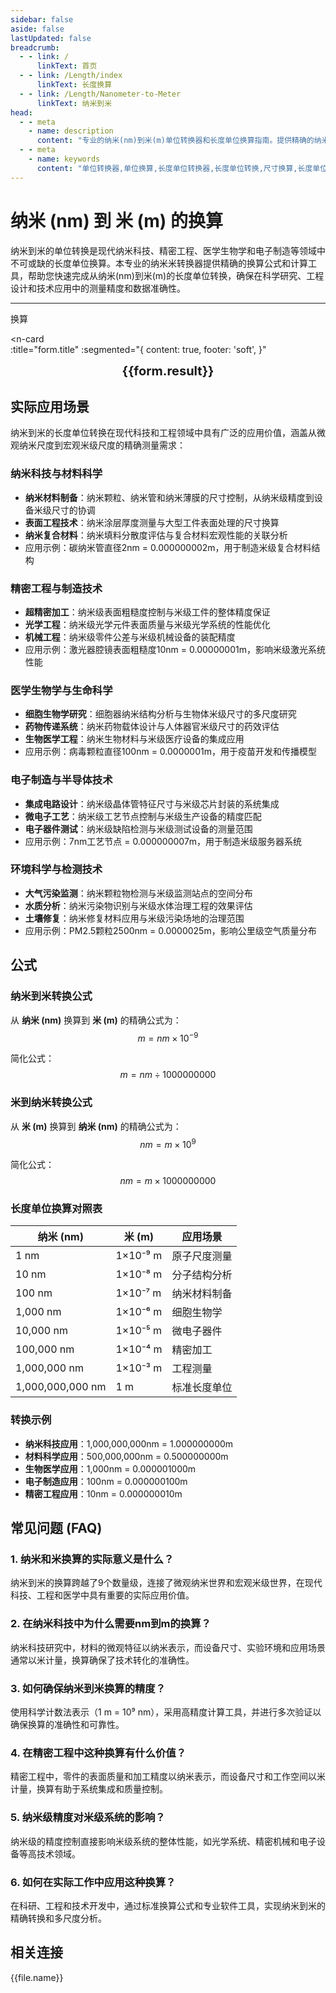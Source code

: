 ```yaml
---
sidebar: false
aside: false
lastUpdated: false
breadcrumb:
  - - link: /
      linkText: 首页
  - - link: /Length/index
      linkText: 长度换算
  - - link: /Length/Nanometer-to-Meter
      linkText: 纳米到米
head:
  - - meta
    - name: description
      content: "专业的纳米(nm)到米(m)单位转换器和长度单位换算指南。提供精确的纳米米换算公式、转换表和计算器，适用于纳米科技、精密工程、医学生物学和电子制造等领域的长度单位转换需求。"
  - - meta
    - name: keywords
      content: "单位转换器,单位换算,长度单位转换器,长度单位转换,尺寸换算,长度单位换算,纳米米,纳米和米,纳米单位,一纳米等于多少米,纳米到米换算,nm m,纳米和米的换算单位,纳米米转换,m是什么单位,纳米换算,nm,米单位,长度换算公式,纳米转米,米换算,纳米计算器,米计算器,长度单位,纳米到米公式,米转换器,纳米米对照表,长度转换,单位换算表,纳米米换算器,米长度,纳米长度,长度计算,单位转换公式,纳米米计算,长度换算器,米单位换算,纳米单位换算,长度单位转换表,纳米米转换表"
---
```

# 纳米 (nm) 到 米 (m) 的换算

纳米到米的单位转换是现代纳米科技、精密工程、医学生物学和电子制造等领域中不可或缺的长度单位换算。本专业的纳米米转换器提供精确的换算公式和计算工具，帮助您快速完成从纳米(nm)到米(m)的长度单位转换，确保在科学研究、工程设计和技术应用中的测量精度和数据准确性。

---
<script setup>
import { onMounted, reactive, inject, ref } from 'vue'
import { NButton, NForm, NFormItem, NInput, NInputNumber, NSelect, NCard, useMessage,NGrid ,NGi } from 'naive-ui'
import { defineClientComponent } from 'vitepress'
import { Length } from '../../files';
const seoKey = ['单位转换器','单位换算','长度单位转换器','长度单位转换','尺寸换算','长度单位换算','长度单位换算表','纳米米','纳米和米','纳米单位','一纳米等于多少米','纳米到米换算','nm m','纳米和米的换算单位','纳米米转换','m是什么单位','纳米和米','纳米换算','nm','米单位','长度换算公式','纳米转米','米换算','纳米计算器','米计算器','长度单位','纳米到米公式','米转换器','纳米米对照表','长度转换','单位换算表','纳米米换算器','米长度','纳米长度','长度计算','单位转换公式','纳米米计算','长度换算器','米单位换算','纳米单位换算','长度单位转换表','纳米米转换表']
const convert = inject('convert')

const form = reactive({
  number: null,
  result: '',
  title: '纳米 (nm) 到 米 (m) 的换算'
})

const convertHandler = () => {
  if (form.number !== null && !isNaN(form.number)) {
    const convertedValue = parseFloat(form.number) / 1000000000
    form.result = `${form.number}nm = ${convertedValue.toFixed(9)}m`
  } else {
    form.result = '请输入有效的数值。'
  }
}
</script>

<n-form size="large" :model="form">
  <n-form-item label="纳米 (nm)">
    <n-input-number v-model:value="form.number" placeholder="输入纳米" style="width: 100%" />
  </n-form-item>
  <n-form-item>
    <n-button type="info" @click="convertHandler" block>换算</n-button>
  </n-form-item>
</n-form>

<n-card  
  :title="form.title"
  :segmented="{
    content: true,
    footer: 'soft',
  }"
>
  <div  style="text-align:center;font-size:20px;">
    <strong>{{form.result}}</strong>
  </div>
    <template #footer>
    <div>
      <span v-for="item of seoKey">{{item}}，</span>
    </div>
  </template>
</n-card>

## 实际应用场景

纳米到米的长度单位转换在现代科技和工程领域中具有广泛的应用价值，涵盖从微观纳米尺度到宏观米级尺度的精确测量需求：

### 纳米科技与材料科学
- **纳米材料制备**：纳米颗粒、纳米管和纳米薄膜的尺寸控制，从纳米级精度到设备米级尺寸的协调
- **表面工程技术**：纳米涂层厚度测量与大型工件表面处理的尺寸换算
- **纳米复合材料**：纳米填料分散度评估与复合材料宏观性能的关联分析
- 应用示例：碳纳米管直径2nm = 0.000000002m，用于制造米级复合材料结构

### 精密工程与制造技术
- **超精密加工**：纳米级表面粗糙度控制与米级工件的整体精度保证
- **光学工程**：纳米级光学元件表面质量与米级光学系统的性能优化
- **机械工程**：纳米级零件公差与米级机械设备的装配精度
- 应用示例：激光器腔镜表面粗糙度10nm = 0.00000001m，影响米级激光系统性能

### 医学生物学与生命科学
- **细胞生物学研究**：细胞器纳米结构分析与生物体米级尺寸的多尺度研究
- **药物传递系统**：纳米药物载体设计与人体器官米级尺寸的药效评估
- **生物医学工程**：纳米生物材料与米级医疗设备的集成应用
- 应用示例：病毒颗粒直径100nm = 0.0000001m，用于疫苗开发和传播模型

### 电子制造与半导体技术
- **集成电路设计**：纳米级晶体管特征尺寸与米级芯片封装的系统集成
- **微电子工艺**：纳米级工艺节点控制与米级生产设备的精度匹配
- **电子器件测试**：纳米级缺陷检测与米级测试设备的测量范围
- 应用示例：7nm工艺节点 = 0.000000007m，用于制造米级服务器系统

### 环境科学与检测技术
- **大气污染监测**：纳米颗粒物检测与米级监测站点的空间分布
- **水质分析**：纳米污染物识别与米级水体治理工程的效果评估
- **土壤修复**：纳米修复材料应用与米级污染场地的治理范围
- 应用示例：PM2.5颗粒2500nm = 0.0000025m，影响公里级空气质量分布

## 公式

### 纳米到米转换公式
从 **纳米 (nm)** 换算到 **米 (m)** 的精确公式为：
$$ m = nm \times 10^{-9} $$

简化公式：
$$ m = nm \div 1000000000 $$

### 米到纳米转换公式
从 **米 (m)** 换算到 **纳米 (nm)** 的精确公式为：
$$ nm = m \times 10^{9} $$

简化公式：
$$ nm = m \times 1000000000 $$

### 长度单位换算对照表

| 纳米 (nm) | 米 (m) | 应用场景 |
|-----------|--------|----------|
| 1 nm | 1×10⁻⁹ m | 原子尺度测量 |
| 10 nm | 1×10⁻⁸ m | 分子结构分析 |
| 100 nm | 1×10⁻⁷ m | 纳米材料制备 |
| 1,000 nm | 1×10⁻⁶ m | 细胞生物学 |
| 10,000 nm | 1×10⁻⁵ m | 微电子器件 |
| 100,000 nm | 1×10⁻⁴ m | 精密加工 |
| 1,000,000 nm | 1×10⁻³ m | 工程测量 |
| 1,000,000,000 nm | 1 m | 标准长度单位 |

### 转换示例
- **纳米科技应用**：1,000,000,000nm = 1.000000000m
- **材料科学应用**：500,000,000nm = 0.500000000m
- **生物医学应用**：1,000nm = 0.000001000m
- **电子制造应用**：100nm = 0.000000100m
- **精密工程应用**：10nm = 0.000000010m

## 常见问题 (FAQ)

### 1. 纳米和米换算的实际意义是什么？
纳米到米的换算跨越了9个数量级，连接了微观纳米世界和宏观米级世界，在现代科技、工程和医学中具有重要的实际应用价值。

### 2. 在纳米科技中为什么需要nm到m的换算？
纳米科技研究中，材料的微观特征以纳米表示，而设备尺寸、实验环境和应用场景通常以米计量，换算确保了技术转化的准确性。

### 3. 如何确保纳米到米换算的精度？
使用科学计数法表示（1 m = 10⁹ nm），采用高精度计算工具，并进行多次验证以确保换算的准确性和可靠性。

### 4. 在精密工程中这种换算有什么价值？
精密工程中，零件的表面质量和加工精度以纳米表示，而设备尺寸和工作空间以米计量，换算有助于系统集成和质量控制。

### 5. 纳米级精度对米级系统的影响？
纳米级的精度控制直接影响米级系统的整体性能，如光学系统、精密机械和电子设备等高技术领域。

### 6. 如何在实际工作中应用这种换算？
在科研、工程和技术开发中，通过标准换算公式和专业软件工具，实现纳米到米的精确转换和多尺度分析。

## 相关连接
<n-grid x-gap="12" :cols="2">
  <n-gi v-for="(file, index) in Length" :key="index">
    <n-button
      text
      tag="a"
      :href="file.path"
      type="info"
    >
      {{file.name}}
    </n-button>
  </n-gi>
</n-grid>